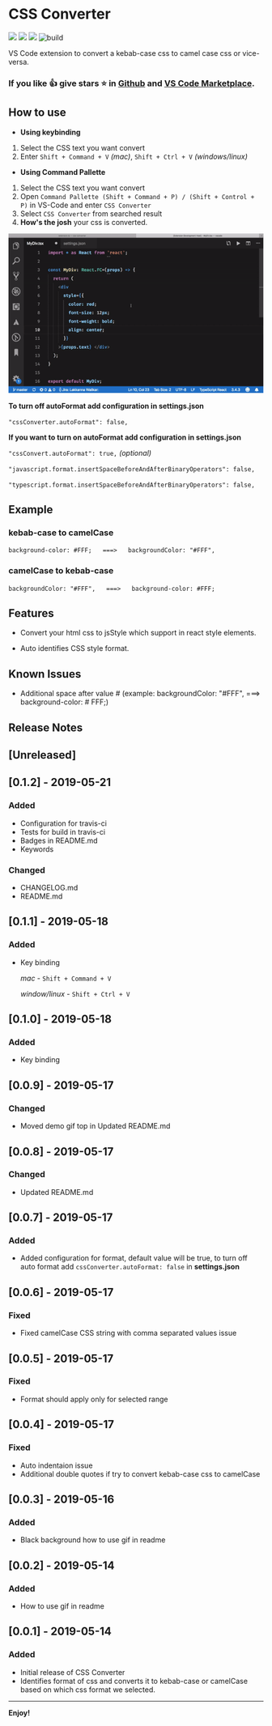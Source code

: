 # CSS Converter

[![](https://vsmarketplacebadge.apphb.com/version-short/Lakkannawalikar.css-converter.svg)](https://marketplace.visualstudio.com/items?itemName=lakkanna.css-converter)
[![](https://vsmarketplacebadge.apphb.com/downloads-short/Lakkannawalikar.css-converter.svg)](https://marketplace.visualstudio.com/items?itemName=Lakkannawalikar.css-converter)
[![](https://vsmarketplacebadge.apphb.com/rating-short/Lakkannawalikar.css-converter.svg)](https://marketplace.visualstudio.com/items?itemName=Lakkannawalikar.css-converter)
![build](https://travis-ci.org/Lakkanna/css-converter.svg?branch=master)

VS Code extension to convert a kebab-case css to camel case css or vice-versa. 

### If you like 👍 give stars ⭐️ in [Github](https://github.com/Lakkanna/css-converter) and [VS Code Marketplace](https://marketplace.visualstudio.com/items?itemName=Lakkannawalikar.css-converter&ssr=false#review-details).

## How to use
  * **Using keybinding**

  1. Select the CSS text you want convert
  2. Enter `Shift + Command + V` *(mac)*,   `Shift + Ctrl + V` *(windows/linux)*

  * **Using Command Pallette**

  1. Select the CSS text you want convert
  2. Open  `Command Pallette (Shift + Command + P) / (Shift + Control + P)` in VS-Code and enter `CSS Converter`
  3. Select `CSS Converter` from searched result
  4. **How's the josh** your css is converted.


![how to use](images/demo-kebab-camel.gif)

  **To turn off autoFormat add configuration in settings.json**

  `"cssConverter.autoFormat": false,`

  **If you want to turn on autoFormat add configuration in settings.json**

  `"cssConvert.autoFormat": true,`  *(optional)*

  `"javascript.format.insertSpaceBeforeAndAfterBinaryOperators": false,`
  
  `"typescript.format.insertSpaceBeforeAndAfterBinaryOperators": false,`


## Example
  ### **kebab-case to camelCase**
    background-color: #FFF;   ===>   backgroundColor: "#FFF",

  ### **camelCase to kebab-case**
    backgroundColor: "#FFF",   ===>   background-color: #FFF;

## Features

* Convert your html css to jsStyle which support in react style elements.

* Auto identifies CSS style format.

## Known Issues

* Additional space after value # (example: backgroundColor: "#FFF",  ===>  background-color: # FFF;)

## Release Notes

## [Unreleased]

## [0.1.2] - 2019-05-21
### Added
- Configuration for travis-ci
- Tests for build in travis-ci
- Badges in README.md
- Keywords
### Changed
- CHANGELOG.md
- README.md

## [0.1.1] - 2019-05-18
### Added
- Key binding

  *mac* - `Shift + Command + V`

  *window/linux* - `Shift + Ctrl + V`

## [0.1.0] - 2019-05-18
### Added
- Key binding

## [0.0.9] - 2019-05-17
### Changed
- Moved demo gif top in Updated README.md

## [0.0.8] - 2019-05-17
### Changed
- Updated README.md

## [0.0.7] - 2019-05-17
### Added
- Added configuration for format, default value will be true, to turn off auto format add `cssConverter.autoFormat: false` in **settings.json**

## [0.0.6] - 2019-05-17
### Fixed
- Fixed camelCase CSS string with comma separated values issue

## [0.0.5] - 2019-05-17
### Fixed
- Format should apply only for selected range

## [0.0.4] - 2019-05-17
### Fixed
- Auto indentaion issue
- Additional double quotes if try to convert kebab-case css to camelCase

## [0.0.3] - 2019-05-16
### Added
- Black background how to use gif in readme

## [0.0.2] - 2019-05-14
### Added
- How to use gif in readme

## [0.0.1] - 2019-05-14
### Added
- Initial release of CSS Converter
- Identifies format of css and converts it to kebab-case or camelCase based on which css format we selected.

-----------------------------------------------------------------------------------------------------------


**Enjoy!**
